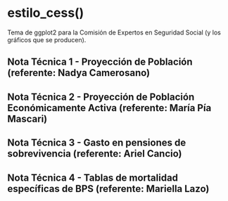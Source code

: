 # estilo_cess()

Tema de ggplot2 para la Comisión de Expertos en Seguridad Social (y los gráficos que se producen).

## Nota Técnica 1 - Proyección de Población (referente: Nadya Camerosano)

## Nota Técnica 2 - Proyección de Población Económicamente Activa (referente: María Pía Mascari)

## Nota Técnica 3 - Gasto en pensiones de sobrevivencia (referente: Ariel Cancio)

## Nota Técnica 4 - Tablas de mortalidad específicas de BPS (referente: Mariella Lazo)

